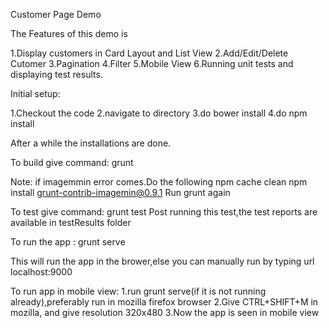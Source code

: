 Customer Page Demo

The Features of this demo is

1.Display customers in Card Layout and List View
2.Add/Edit/Delete Cutomer
3.Pagination
4.Filter
5.Mobile View
6.Running unit tests and displaying test results.

Initial setup:

1.Checkout the code
2.navigate to directory
3.do bower install
4.do npm install

After a while the installations are done.

To build give command: grunt

Note: if imagemmin error comes.Do the following
npm cache clean
npm install grunt-contrib-imagemin@0.9.1
Run grunt again

To test give command: grunt test
Post running this test,the test reports are available in testResults folder

To run the app : grunt serve

This will run the app in the brower,else you can manually run by typing url localhost:9000

To run app in mobile view:
1.run grunt serve(if it is not running already),preferably run in mozilla firefox browser
2.Give CTRL+SHIFT+M in mozilla, and give resolution 320x480
3.Now the app is seen in mobile view


